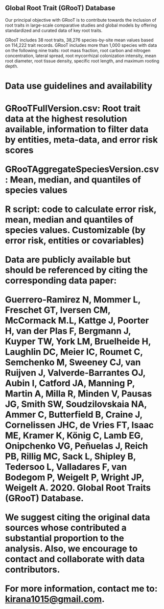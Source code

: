 ## Global Root Trait (GRooT) Database

Our principal objective with GRooT is to contribute towards the inclusion of root traits in large-scale comparative studies and global models by offering standardized and curated data of key root traits.

GRooT includes 38 root traits, 38,276 species-by-site mean values based on 114,222 trait records. GRooT includes more than 1,000 species with data on the following nine traits: root mass fraction, root carbon and nitrogen concentration, lateral spread, root mycorrhizal colonization intensity, mean root diameter, root tissue density, specific root length, and maximum rooting depth.


<h1>Data use guidelines and availability<h1>

GRooTFullVersion.csv: Root trait data at the highest resolution available, information to filter data by entities, meta-data, and error risk scores

GRooTAggregateSpeciesVersion.csv: Mean, median, and quantiles of species values

R script: code to calculate error risk, mean, median and quantiles of species values. Customizable (by error risk, entities or covariables)


Data are publicly available but should be referenced by citing the corresponding data paper:

Guerrero-Ramirez N, Mommer L, Freschet GT, Iversen CM, McCormack M.L, Kattge J, Poorter H, van der Plas F, Bergmann J, Kuyper TW, York LM, Bruelheide H, Laughlin DC, Meier IC, Roumet C, Semchenko M, Sweeney CJ, van Ruijven J, Valverde-Barrantes OJ, Aubin I, Catford JA, Manning P, Martin A, Milla R, Minden V, Pausas JG, Smith SW, Soudzilovskaia NA, Ammer C, Butterfield B, Craine J, Cornelissen JHC, de Vries FT, Isaac ME, Kramer K, König C, Lamb EG, Onipchenko VG, Peñuelas J, Reich PB, Rillig MC, Sack L, Shipley B, Tedersoo L, Valladares F, van Bodegom P, Weigelt P, Wright JP, Weigelt A. 2020. Global Root Traits (GRooT) Database.

We suggest citing the original data sources whose contributed a substantial proportion to the analysis. Also, we encourage to contact and collaborate with data contributors.

For more information, contact me to: kirana1015@gmail.com.
